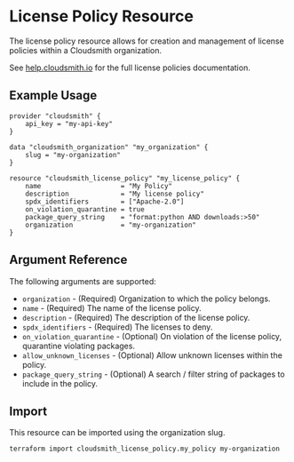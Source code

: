 # License Policy Resource

The license policy resource allows for creation and management of license policies within a Cloudsmith organization.

See [help.cloudsmith.io](https://help.cloudsmith.io/docs/license-policies) for the full license policies documentation.

## Example Usage

```hcl
provider "cloudsmith" {
    api_key = "my-api-key"
}

data "cloudsmith_organization" "my_organization" {
    slug = "my-organization"
}

resource "cloudsmith_license_policy" "my_license_policy" {
    name                    = "My Policy"
    description             = "My license policy"
    spdx_identifiers        = ["Apache-2.0"]
    on_violation_quarantine = true
    package_query_string    = "format:python AND downloads:>50" 
    organization            = "my-organization"
}
```

## Argument Reference

The following arguments are supported:

* `organization` - (Required) Organization to which the policy belongs.
* `name` - (Required) The name of the license policy.
* `description` - (Required) The description of the license policy.
* `spdx_identifiers` - (Required) The licenses to deny.
* `on_violation_quarantine` - (Optional) On violation of the license policy, quarantine violating packages.
* `allow_unknown_licenses` - (Optional) Allow unknown licenses within the policy.
* `package_query_string` - (Optional) A search / filter string of packages to include in the policy.

## Import

This resource can be imported using the organization slug.

```shell
terraform import cloudsmith_license_policy.my_policy my-organization
```
